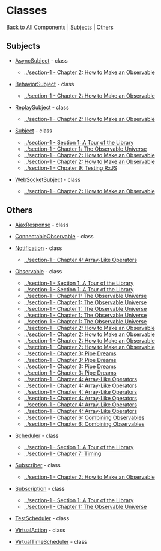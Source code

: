 # Classes

[Back to All Components](./all.md) | [Subjects](#subjects) | [Others](#others)

## Subjects

* [AsyncSubject](https://rxjs.dev/api/index/class/AsyncSubject) - class
  * [../section-1 - Chapter 2: How to Make an Observable](../section-1/02-how-to-make-an-observable.md#subjects)

* [BehaviorSubject](https://rxjs.dev/api/index/class/BehaviorSubject) - class
  * [../section-1 - Chapter 2: How to Make an Observable](../section-1/02-how-to-make-an-observable.md#subjects)

* [ReplaySubject](https://rxjs.dev/api/index/class/ReplaySubject) - class
  * [../section-1 - Chapter 2: How to Make an Observable](../section-1/02-how-to-make-an-observable.md#subjects)

* [Subject](https://rxjs.dev/api/index/class/Subject) - class
  * [../section-1 - Section 1: A Tour of the Library](../section-1/00-home.md#section-1:-a-tour-of-the-library)
  * [../section-1 - Chapter 1: The Observable Universe](../section-1/01-the-observable-universe.md#chapter-1:-the-observable-universe)
  * [../section-1 - Chapter 2: How to Make an Observable](../section-1/02-how-to-make-an-observable.md#subjects)
  * [../section-1 - Chapter 2: How to Make an Observable](../section-1/02-how-to-make-an-observable.md#how-to-talk-to-the-internet)
  * [../section-1 - Chpater 9: Testing RxJS](../section-1/09-testing-rxjs.md#test-subjects)

* [WebSocketSubject](https://rxjs.dev/api/webSocket/WebSocketSubject) - class
  * [../section-1 - Chapter 2: How to Make an Observable](../section-1/02-how-to-make-an-observable.md#how-to-talk-to-the-internet)

## Others

* [AjaxResponse](https://rxjs.dev/api/ajax/AjaxResponse) - class


* [ConnectableObservable](https://rxjs.dev/api/index/class/ConnectableObservable) - class


* [Notification](https://rxjs.dev/api/index/class/Notification) - class
  * [../section-1 - Chapter 4: Array-Like Operators](../section-1/04-array-like-operators.md#material-girls)

* [Observable](https://rxjs.dev/api/index/class/Observable) - class
  * [../section-1 - Section 1: A Tour of the Library](../section-1/00-home.md#section-1:-a-tour-of-the-library)
  * [../section-1 - Section 1: A Tour of the Library](../section-1/00-home.md#how-to-keep-your-brains-from-exploding)
  * [../section-1 - Chapter 1: The Observable Universe](../section-1/01-the-observable-universe.md#chapter-1:-the-observable-universe)
  * [../section-1 - Chapter 1: The Observable Universe](../section-1/01-the-observable-universe.md#`observable<t>`)
  * [../section-1 - Chapter 1: The Observable Universe](../section-1/01-the-observable-universe.md#observables-as-functions)
  * [../section-1 - Chapter 1: The Observable Universe](../section-1/01-the-observable-universe.md#observables-as-streams)
  * [../section-1 - Chapter 1: The Observable Universe](../section-1/01-the-observable-universe.md#observables-as-processes)
  * [../section-1 - Chapter 2: How to Make an Observable](../section-1/02-how-to-make-an-observable.md#chapter-2:-how-to-make-an-observable)
  * [../section-1 - Chapter 2: How to Make an Observable](../section-1/02-how-to-make-an-observable.md#the-observable-constructor)
  * [../section-1 - Chapter 2: How to Make an Observable](../section-1/02-how-to-make-an-observable.md#turn-a-_-into-an-observable)
  * [../section-1 - Chapter 2: How to Make an Observable](../section-1/02-how-to-make-an-observable.md#callback-heaven-(or-at-least-callback-purgatory))
  * [../section-1 - Chapter 3: Pipe Dreams](../section-1/03-pipe-dreams.md#chapter-3:-pipe-dreams)
  * [../section-1 - Chapter 3: Pipe Dreams](../section-1/03-pipe-dreams.md#smooth-operator)
  * [../section-1 - Chapter 3: Pipe Dreams](../section-1/03-pipe-dreams.md#multiple-identity)
  * [../section-1 - Chapter 3: Pipe Dreams](../section-1/03-pipe-dreams.md#here-we-go!)
  * [../section-1 - Chapter 4: Array-Like Operators](../section-1/04-array-like-operators.md#one-goes-in,-one-comes-out)
  * [../section-1 - Chapter 4: Array-Like Operators](../section-1/04-array-like-operators.md#material-girls)
  * [../section-1 - Chapter 4: Array-Like Operators](../section-1/04-array-like-operators.md#skip-to-the-good-parts)
  * [../section-1 - Chapter 4: Array-Like Operators](../section-1/04-array-like-operators.md#at-the-end-of-the-day)
  * [../section-1 - Chapter 4: Array-Like Operators](../section-1/04-array-like-operators.md#observables-of-observables,-observables-of-arrays,-and-arrays-of-observables-(aka-what-happened-to-flatmap?))
  * [../section-1 - Chapter 4: Array-Like Operators](../section-1/04-array-like-operators.md#making-operators-for-fun-and-profit)
  * [../section-1 - Chapter 6: Combining Observables](../section-1/06-combining-observables.md#chapter-6:-combining-observables)
  * [../section-1 - Chapter 6: Combining Observables](../section-1/06-combining-observables.md#controlling-one-observable-with-another)

* [Scheduler](https://rxjs.dev/api/index/class/Scheduler) - class
  * [../section-1 - Section 1: A Tour of the Library](../section-1/00-home.md#section-1:-a-tour-of-the-library)
  * [../section-1 - Chapter 7: Timing](../section-1/07-timing.md#on-a-schedule)

* [Subscriber](https://rxjs.dev/api/index/class/Subscriber) - class
  * [../section-1 - Chapter 2: How to Make an Observable](../section-1/02-how-to-make-an-observable.md#the-observable-constructor)

* [Subscription](https://rxjs.dev/api/index/class/Subscription) - class
  * [../section-1 - Section 1: A Tour of the Library](../section-1/00-home.md#how-to-keep-your-brains-from-exploding)
  * [../section-1 - Chapter 1: The Observable Universe](../section-1/01-the-observable-universe.md#`subscription`)

* [TestScheduler](https://rxjs.dev/api/testing/TestScheduler) - class


* [VirtualAction](https://rxjs.dev/api/index/class/VirtualAction) - class


* [VirtualTimeScheduler](https://rxjs.dev/api/index/class/VirtualTimeScheduler) - class

